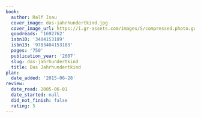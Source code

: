 ```yaml
---
book:
  author: Ralf Isau
  cover_image: das-jahrhundertkind.jpg
  cover_image_url: https://i.gr-assets.com/images/S/compressed.photo.goodreads.com/books/1186999220l/1692762._SX318_.jpg
  goodreads: '1692762'
  isbn10: '3404153189'
  isbn13: '9783404153183'
  pages: '750'
  publication_year: '2007'
  slug: das-jahrhundertkind
  title: Das Jahrhundertkind
plan:
  date_added: '2015-06-28'
review:
  date_read: 2005-06-01
  date_started: null
  did_not_finish: false
  rating: 5
---
```

